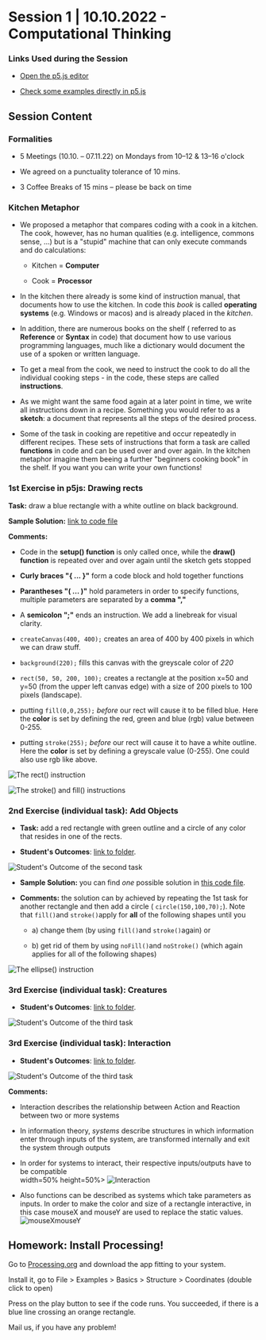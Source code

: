 # Session 1 | 10.10.2022 - Computational Thinking

### Links Used during the Session

- [Open the p5.js editor](https://editor.p5js.org)

- [Check some examples directly in p5.js](https://editor.p5js.org/KISDinteractive/sketches)

## Session Content

### Formalities

- 5 Meetings (10.10. – 07.11.22) on Mondays from 10–12 & 13–16 o'clock

- We agreed on a punctuality tolerance of 10 mins.

- 3 Coffee Breaks of 15 mins – please be back on time

### Kitchen Metaphor

- We proposed a metaphor that compares coding with a cook in a kitchen. The cook, however, has no human qualities (e.g. intelligence, commons sense, ...) but is a "stupid" machine that can only execute commands and do calculations:
  
  - Kitchen = **Computer**​
  
  - Cook = **Processor**

- In the kitchen there already is some kind of instruction manual, that documents how to use the kitchen. In code this *book* is called **operating systems** (e.g. Windows or macos) and is already placed in the *kitchen*.

- In addition, there are numerous books on the shelf ( referred to as **Reference** or **Syntax** in code) that document how to use various programming languages, much like a dictionary would document the use of a spoken or written language.

- To get a meal from the cook, we need to instruct the cook to do all the individual cooking steps - in the code, these steps are called **instructions**.

- As we might want the same food again at a later point in time, we write all instructions down in a recipe. Something you would refer to as a **sketch**: a document that represents all the steps of the desired process.​

- Some of the task in cooking are repetitive and occur repeatedly in different recipes. These sets of instructions that form a task are called **functions** in code and can be used over and over again. In the kitchen metaphor imagine them beeing a further "beginners cooking book" in the shelf. If you want you can write your own functions!

### 1st Exercise in p5js: Drawing rects

**Task:** draw a blue rectangle with a white outline on black background.

**Sample Solution:** [link to code file](src/task1-rectangle.js)

**Comments:**

- Code in the **setup() function** is only called once, while the **draw() function** is repeated over and over again until the sketch gets stopped

- **Curly braces "{ ... }"** form a code block and hold together functions

- **Parantheses "( ... )"** hold parameters in order to specify functions, multiple parameters are separated by a **comma ","**  

- A **semicolon ";"** ends an instruction. We add a linebreak for visual clarity.

- `createCanvas(400, 400);` creates an area of 400 by 400 pixels in which we can draw stuff.

- `background(220);` fills this canvas with the greyscale color of *220*

- `rect(50, 50, 200, 100);` creates a rectangle at the position x=50 and y=50 (from the upper left canvas edge) with a size of 200 pixels to 100 pixels (landscape).

- putting `fill(0,0,255);` *before* our rect will cause it to be filled blue. Here the **color** is set by defining the red, green and blue (rgb) value between 0-255.

- putting `stroke(255);` *before* our rect will cause it to have a white outline. Here the **color** is set by defining a greyscale value (0-255). One could also use rgb like above.

![The rect() instruction](img/rect-instruction.jpg)

![The stroke() and fill() instructions](img/color-instructions.jpg)

### 2nd Exercise (individual task): Add Objects

- **Task:** add a red rectangle with green outline and a circle of any color that resides in one of the rects.

- **Student's Outcomes**: [link to folder](students-outcomes/task2-circle).

![Student's Outcome of the second task](students-outcomes/task2-circle/task2-circle-overview.jpg)

- **Sample Solution:** you can find *one* possible solution in [this code file](src/task2-circle.js).

- **Comments:** the solution can by achieved by repeating the 1st task for another rectangle and then add a circle ( `circle(150,100,70);`). Note that `fill()`and `stroke()`apply for **all** of the following shapes until you 
  
  - a) change them (by using `fill()`and `stroke()`again) or
  
  - b) get rid of them by using `noFill()`and `noStroke()` (which again applies for all of the following shapes)

![The ellipse() instruction](img/ellipse-instruction.jpg)

### 3rd Exercise (individual task): Creatures

- **Student's Outcomes**: [link to folder](students-outcomes/task3-creature).

![Student's Outcome of the third task](students-outcomes/task3-creature/task3-creature-overview.jpg)

### 3rd Exercise (individual task): Interaction

- **Student's Outcomes**: [link to folder](students-outcomes/task4-interaction).

![Student's Outcome of the third task](students-outcomes/task4-interaction/task4-interaction-overview.jpg)

**Comments:**

- Interaction describes the relationship between Action and Reaction between two or more systems

- In information theory, _systems_ describe structures in which information enter through inputs of the system, are transformed internally and exit the system through outputs

- In order for systems to interact, their respective inputs/outputs have to be compatible  
width=50% height=50%>
![Interaction](img/msedge_RCy6Y2rtHR.png)

- Also functions can be described as systems which take parameters as inputs. In order to make the color and size of a rectangle interactive, in this case mouseX and mouseY are used to replace the static values.
![mouseXmouseY](img/msedge_7iQrINcRsm.png)





## Homework: Install Processing!

Go to [Processing.org](https://processing.org/download) and download the app fitting to your system. 

Install it, go to File > Examples > Basics > Structure > Coordinates (double click to open)

Press on the play button to see if the code runs. You succeeded, if there is a blue line crossing an orange rectangle.

Mail us, if you have any problem!
